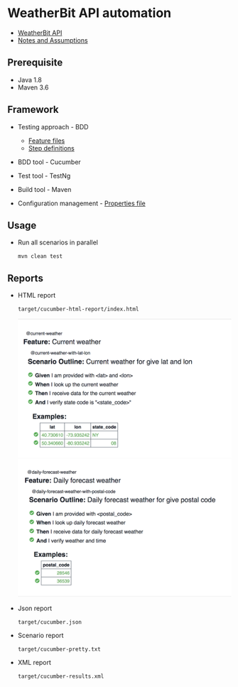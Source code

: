 # WeatherBit API automation

- [WeatherBit API](https://www.weatherbit.io/api/swaggerui/weather-api-v2)
- [Notes and Assumptions](./docs/assumption.md)

## Prerequisite

- Java 1.8
- Maven 3.6

## Framework

- Testing approach - BDD

  - [Feature files](./src/test/resources/features)
  - [Step definitions](./src/test/java/stepDefinition)

- BDD tool - Cucumber
- Test tool - TestNg
- Build tool - Maven
- Configuration management - [Properties file](./src/test/resources/test.config.properties)

## Usage

- Run all scenarios in parallel

  ```
  mvn clean test
  ```

## Reports

- HTML report

  ```
  target/cucumber-html-report/index.html
  ```

  ![Current weather report](./assets/current_weather_report.png)
  ![Daily weather report](./assets/daily_forecast_report.png)

- Json report

  ```
  target/cucumber.json
  ```

- Scenario report

  ```
  target/cucumber-pretty.txt
  ```

- XML report

  ```
  target/cucumber-results.xml
  ```
